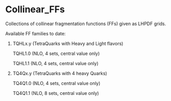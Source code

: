 # Collinear_FFs
Collections of collinear fragmentation functions (FFs) given as LHPDF grids.


Available FF families to date:

1. TQHLx.y (TetraQuarks with Heavy and Light flavors)

   TQHL1.0 (NLO, 4 sets, central value only)

   TQHL1.1 (NLO, 4 sets, central value only)

  
3. TQ4Qx.y (TetraQuarks with 4 heavy Quarks)

   TQ4Q1.0 (NLO, 4 sets, central value only)

   TQ4Q1.1 (NLO, 8 sets, central value only)
